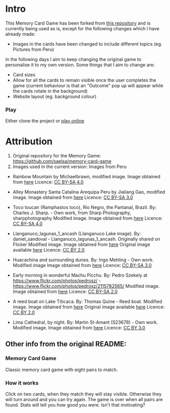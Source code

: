 # Intro

This Memory Card Game has been forked from [this repository](https://github.com/saelsa/memory-card-game) and is currently being used as is, except for the following changes which I have already made:
* Images in the cards have been changed to include different topics (eg. Pictures from Peru)

In the following days I aim to keep changing the original game to personalise it to my own version. Some things that I aim to change are:
* Card sizes
* Allow for all the cards to remain visible once the user completes the game (current behaviour is that an "Outcome" pop up will appear while the cards rotate in the background)
* Website layout (eg. background colour)

### Play 

Either clone the project or [play online](https://scinana.github.io/memory-card-game/)

# Attribution
1. Original repository for the Memory Game: https://github.com/saelsa/memory-card-game
1. Images used in the current version: Images from Peru

 * Rainbow Mountain by Michaelbrawn, modified image. 
Image obtained from [here](https://en.wikipedia.org/wiki/Vinicunca#/media/File:Rainbow_Mountain_Peru.jpg)
Licence: [CC BY-SA 4.0](https://creativecommons.org/licenses/by-sa/4.0)

* Alley Monastery Santa Catalina Arequipa Peru by Jialiang Gao, modified image. 
Image obtained from [here](https://en.wikipedia.org/wiki/Monastery_of_Santa_Catalina_de_Siena,_Arequipa#/media/File:Alley_Monastery_Santa_Catalina_Arequipa_Peru.jpg) 
Licence: [CC BY-SA 3.0](https://creativecommons.org/licenses/by-sa/3.0/)
  
* Toco toucan (Ramphastos toco), Rio Negro, the Pantanal, Brazil. 
By: Charles J. Sharp. - Own work, from Sharp Photography, sharpphotography
Modified image. 
Image obtained from [here](https://en.wikipedia.org/wiki/Toucan#/media/File:Toco_toucan_(Ramphastos_toco)_adult.JPG)
Licence: [CC BY-SA 4.0](https://creativecommons.org/licenses/by-sa/4.0)
  
* Llanganuco_lagunas_1_ancash (Llanganuco Lake image). 
By: daniel_sandoval - Llanganuco_lagunas_1_ancash. Originally shared on Flicker
Modified image. 
Image obtained from [here](https://commons.wikimedia.org/wiki/File:Llanganuco_ancash.jpg)
Original image available [here](https://www.flickr.com/photos/91757435@N00/4165055562/)
Licence: [CC BY 2.0](https://creativecommons.org/licenses/by/2.0/)
  
* Huacachina and surrounding dunes. 
By: Ingo Mehling - Own work. 
Modified image
Image obtained from [here](https://en.wikipedia.org/wiki/Huacachina#/media/File:Huacachina_Dunes.jpg)
Licence: [CC BY-SA 3.0](https://creativecommons.org/licenses/by-sa/3.0)
  
* Early morning in wonderful Machu Picchu. 
By: Pedro Szekely at https://www.flickr.com/photos/pedrosz/ - https://www.flickr.com/photos/pedrosz/2115782565/ 
Modified image. 
Image obtained from [here](https://en.wikipedia.org/wiki/Machu_Picchu#/media/File:Machu_Picchu,_Peru.jpg)
Licence: [CC BY-SA 2.0](https://creativecommons.org/licenses/by-sa/2.0)
  
* A reed boat on Lake Titicaca. 
By: Thomas Quine - Reed boat. 
Modified image. 
Image obtained from [here](https://en.wikipedia.org/wiki/Lake_Titicaca#/media/File:Reed_Islands_of_Lake_Titicaca_-b.jpg)
Original image available [here](https://www.flickr.com/photos/91994044@N00/101150157/)
Licence: [CC BY 2.0](https://creativecommons.org/licenses/by/2.0/)
  
* Lima Cathedral, by night. 
By: Martin St-Amant (S23678) - Own work. 
Modified image. 
Image obtained from [here](https://en.wikipedia.org/wiki/Cathedral_Basilica_of_Lima#/media/File:Cath%C3%A9drale_de_Lima_-_Septembre_2007.jpg)
Licence: [CC BY 3.0](https://creativecommons.org/licenses/by/3.0) 
  

## Other info from the original README:

### Memory Card Game

Classic memory card game with eight pairs to match.

### How it works

Click on two cards, when they match they will stay visible. Otherwise they will turn around and you can try again. The game is over when all pairs are found. Stats will tell you how good you were. Isn't that motivating?


